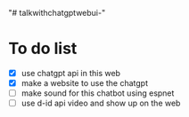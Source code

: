 "# talkwithchatgptwebui-" 

# To do list
- [x] use chatgpt api in this web
- [x] make a website to use the chatgpt
- [ ] make sound for this chatbot using espnet
- [ ] use d-id api video and show up on the web